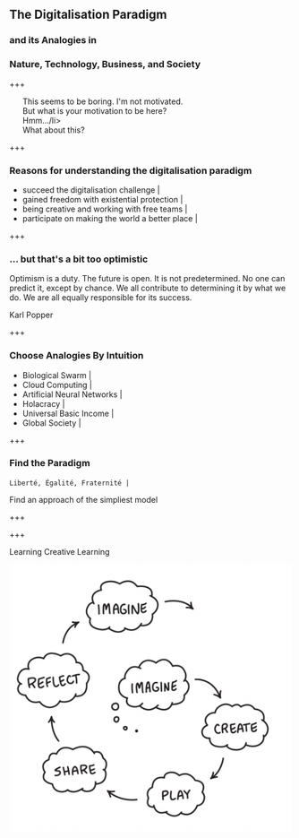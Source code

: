 ## The Digitalisation Paradigm

### and its Analogies in
### Nature, Technology, Business, and Society

+++

<ul>
  <li style="list-style-type: none;">This seems to be boring. I'm not motivated.</li>
  <li class="fragment" style="list-style-type: none;">But what is your motivation to be here?</li>
  <li class="fragment" style="list-style-type: none;">Hmm.../li>
  <li class="fragment" style="list-style-type: none;">What about this?</li>
</ul>

+++

### Reasons for understanding the digitalisation paradigm

- succeed the digitalisation challenge |
- gained freedom with existential protection |
- being creative and working with free teams |
- participate on making the world a better place |

+++

### ... but that's a bit too optimistic

Optimism is a duty. The future is open. It is not predetermined. No one can predict it, except by chance.
We all contribute to determining it by what we do. We are all equally responsible for its success.

Karl Popper




+++

### Choose Analogies By Intuition

- Biological Swarm |
- Cloud Computing |
- Artificial Neural Networks |
- Holacracy |
- Universal Basic Income |
- Global Society |

+++

### Find the Paradigm

```
Liberté, Égalité, Fraternité |
```


Find an approach of the simpliest model

+++


+++

Learning Creative Learning

![Learning Creative Learning](assets/image/learningCreativeLearning.png)